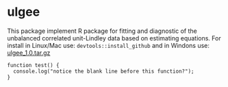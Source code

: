 # ulgee

This package implement R package for fitting and diagnostic of the unbalanced correlated unit-Lindley data based on estimating equations. For install in Linux/Mac use: $\texttt{devtools::install_github}$ and in Windons use: [ulgee_1.0.tar.gz](https://github.com/silva-danilo/ulgee/files/9785454/ulgee_1.0.tar.gz) 

```
function test() {
  console.log("notice the blank line before this function?");
}
```
